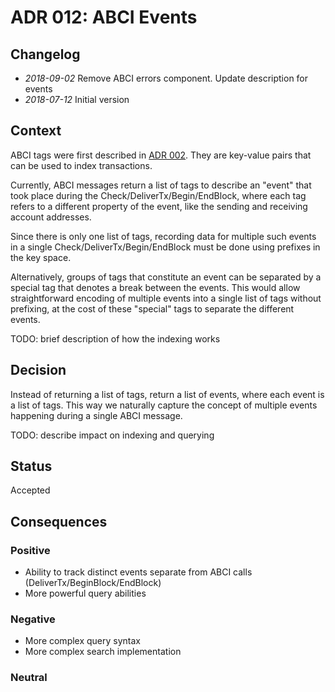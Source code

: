 # ADR 012: ABCI Events

## Changelog

- *2018-09-02* Remove ABCI errors component. Update description for events
- *2018-07-12* Initial version

## Context

ABCI tags were first described in [ADR 002](https://github.com/tendermint/tendermint/blob/master/docs/architecture/adr-002-event-subscription.md).
They are key-value pairs that can be used to index transactions.

Currently, ABCI messages return a list of tags to describe an
"event" that took place during the Check/DeliverTx/Begin/EndBlock,
where each tag refers to a different property of the event, like the sending and receiving account addresses.

Since there is only one list of tags, recording data for multiple such events in
a single Check/DeliverTx/Begin/EndBlock must be done using prefixes in the key
space.

Alternatively, groups of tags that constitute an event can be separated by a
special tag that denotes a break between the events. This would allow
straightforward encoding of multiple events into a single list of tags without
prefixing, at the cost of these "special" tags to separate the different events.

TODO: brief description of how the indexing works

## Decision

Instead of returning a list of tags, return a list of events, where
each event is a list of tags. This way we naturally capture the concept of
multiple events happening during a single ABCI message.

TODO: describe impact on indexing and querying

## Status

Accepted

## Consequences

### Positive

- Ability to track distinct events separate from ABCI calls (DeliverTx/BeginBlock/EndBlock)
- More powerful query abilities

### Negative

- More complex query syntax
- More complex search implementation

### Neutral
